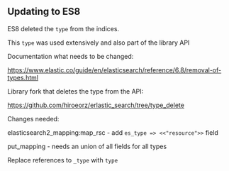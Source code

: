 Updating to ES8
---------------

ES8 deleted the `type` from the indices.

This `type` was used extensively and also part of the library API

Documentation what needs to be changed:

https://www.elastic.co/guide/en/elasticsearch/reference/6.8/removal-of-types.html


Library fork that deletes the type from the API:

https://github.com/hiroeorz/erlastic_search/tree/type_delete


Changes needed:

elasticsearch2_mapping:map_rsc
    - add `es_type => <<"resource">>` field


put_mapping
    - needs an union of all fields for all types


Replace references to `_type` with `type`


